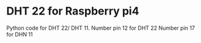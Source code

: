 # DHT 22 for Raspberry pi4
Python code for DHT 22/ DHT 11.
Number pin 12 for DHT 22 
Number pin 17 for DHN 11
